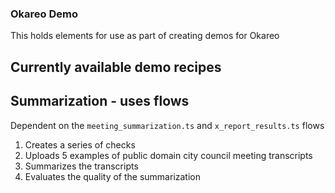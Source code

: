 ### Okareo Demo
This holds elements for use as part of creating demos for Okareo

## Currently available demo recipes

## Summarization - uses flows
Dependent on the ```meeting_summarization.ts``` and ```x_report_results.ts``` flows
1. Creates a series of checks
2. Uploads 5 examples of public domain city council meeting transcripts
3. Summarizes the transcripts
4. Evaluates the quality of the summarization
